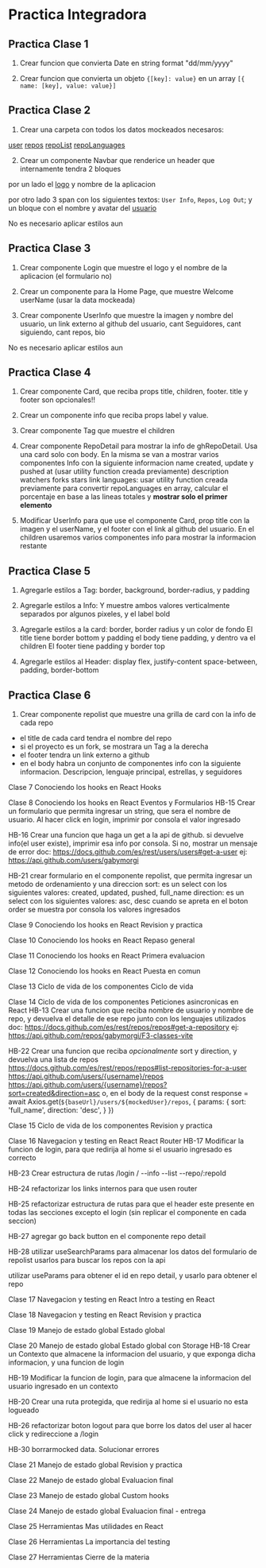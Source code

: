 # Practica Integradora

## Practica Clase 1

1. Crear funcion que convierta Date en string format "dd/mm/yyyy"

2. Crear funcion que convierta un objeto `{[key]: value}` en un array `[{ name: [key], value: value}]`

## Practica Clase 2

1. Crear una carpeta con todos los datos mockeados necesaros:

[user](/src/fakeApi/g)
[repos](/src/fakeApi/ghRepos.json)
[repoList](/src/fakeApi/ghRepoDetail.json)
[repoLanguages](/src/fakeApi/ghLanguages.json)

2. Crear un componente Navbar que renderice un header que internamente tendra 2 bloques

por un lado el [logo](/public/hitbug-logo.png) y nombre de la aplicacion

por otro lado 3 span con los siguientes textos: `User Info`, `Repos`, `Log Out`; y un bloque con el nombre y avatar del [usuario](/src/fakeApi/ghUser.json)

No es necesario aplicar estilos aun

## Practica Clase 3

1. Crear componente Login que muestre el logo y el nombre de la aplicacion (el formulario no)

2. Crear un componente para la Home Page, que muestre Welcome userName (usar la data mockeada)

3. Crear componente UserInfo que muestre la imagen y nombre del usuario, un link externo al github del usuario, cant Seguidores, cant siguiendo, cant repos, bio

No es necesario aplicar estilos aun

## Practica Clase 4

1. Crear componente Card, que reciba props title, children, footer. title y footer son opcionales!!

2. Crear un componente info que reciba props label y value.

3. Crear componente Tag que muestre el children

4. Crear componente RepoDetail para mostrar la info de ghRepoDetail.
Usa una card solo con body. En la misma se van a mostrar varios componentes Info con la siguiente informacion
name
created, update y pushed at (usar utility function creada previamente)
description
watchers
forks
stars
link
languages: usar utility function creada previamente para convertir repoLanguages en array, calcular el porcentaje en base a las lineas totales y **mostrar solo el primer elemento**

5. Modificar UserInfo para que use el componente Card, prop title con la imagen y el userName, y el footer con el link al github del usuario. En el children usaremos varios componentes info para mostrar la informacion restante

## Practica Clase 5

1. Agregarle estilos a Tag: border, background, border-radius, y padding

2. Agregarle estilos a Info: Y muestre ambos valores verticalmente separados por algunos pixeles, y el label bold

3. Agregarle estilos a la card: border, border radius y un color de fondo
El title tiene border bottom y padding
el body tiene padding, y dentro va el children
El footer tiene padding y border top

4. Agregarle estilos al Header: display flex, justify-content space-between, padding, border-bottom

## Practica Clase 6

1. Crear componente repolist que muestre una grilla de card con la info de cada repo
- el title de cada card tendra el nombre del repo
- si el proyecto es un fork, se mostrara un Tag a la derecha
- el footer tendra un link externo a github
- en el body habra un conjunto de componentes info con la siguiente informacion. Descripcion, lenguaje principal, estrellas, y seguidores


Clase 7
Conociendo los hooks en React
Hooks


Clase 8
Conociendo los hooks en React
Eventos y Formularios
HB-15
Crear un formulario que permita ingresar un string, que sera el nombre de usuario. Al hacer click en login, imprimir por consola el valor ingresado

HB-16
Crear una funcion que haga un get a la api de github. si devuelve info(el user existe), imprimir esa info por consola. Si no, mostrar un mensaje de error
doc: https://docs.github.com/es/rest/users/users#get-a-user
ej: https://api.github.com/users/gabymorgi

HB-21
crear formulario en el componente repolist, que permita ingresar un metodo de ordenamiento y una direccion
sort: es un select con los siguientes valores: created, updated, pushed, full_name
direction: es un select con los siguientes valores: asc, desc
cuando se apreta en el boton order se muestra por consola los valores ingresados

Clase 9
Conociendo los hooks en React
Revision y practica


Clase 10
Conociendo los hooks en React
Repaso general


Clase 11
Conociendo los hooks en React
Primera evaluacion


Clase 12
Conociendo los hooks en React
Puesta en comun


Clase 13
Ciclo de vida de los componentes
Ciclo de vida


Clase 14
Ciclo de vida de los componentes
Peticiones asincronicas en React
HB-13
Crear una funcion que reciba nombre de usuario y nombre de repo, y devuelva el detalle de ese repo junto con los lenguajes utilizados
doc: https://docs.github.com/es/rest/repos/repos#get-a-repository
ej: https://api.github.com/repos/gabymorgi/F3-classes-vite

HB-22
Crear una funcion que reciba *opcionalmente* sort y direction, y devuelva una lista de repos 
https://docs.github.com/es/rest/repos/repos#list-repositories-for-a-user
https://api.github.com/users/{username}/repos
https://api.github.com/users/{username}/repos?sort=created&direction=asc
o, en el body de la request
const response = await Axios.get(`${baseUrl}/users/${mockedUser}/repos`, {
   params: {
      sort: 'full_name',
      direction: 'desc',
   }
})


Clase 15
Ciclo de vida de los componentes
Revision y practica


Clase 16
Navegacion y testing en React
React Router
HB-17
Modificar la funcion de login, para que redirija al home si el usuario ingresado es correcto

HB-23
Crear estructura de rutas
/login
/
--info
--list
--repo/:repoId

HB-24
refactorizar los links internos para que usen router

HB-25
refactorizar estructura de rutas para que el header este presente en todas las secciones excepto el login (sin replicar el componente en cada seccion)

HB-27
agregar go back button en el componente repo detail

HB-28
utilizar useSearchParams para almacenar los datos del formulario de repolist
usarlos para buscar los repos con la api

utilizar useParams para obtener el id en repo detail, y usarlo para obtener el repo

Clase 17
Navegacion y testing en React
Intro a testing en React


Clase 18
Navegacion y testing en React
Revision y practica


Clase 19
Manejo de estado global
Estado global


Clase 20
Manejo de estado global
Estado global con Storage
HB-18
Crear un Contexto que almacene la informacion del usuario, y que exponga dicha informacion, y una funcion de login

HB-19
Modificar la funcion de login, para que almacene la informacion del usuario ingresado en un contexto

HB-20
Crear una ruta protegida, que redirija al home si el usuario no esta logueado

HB-26
refactorizar boton logout para que borre los datos del user al hacer click y redireccione a /login

HB-30
borrarmocked data. Solucionar errores

Clase 21
Manejo de estado global
Revision y practica


Clase 22
Manejo de estado global
Evaluacion final


Clase 23
Manejo de estado global
Custom hooks


Clase 24
Manejo de estado global
Evaluacion final - entrega


Clase 25
Herramientas
Mas utilidades en React


Clase 26
Herramientas
La importancia del testing


Clase 27
Herramientas
Cierre de la materia



